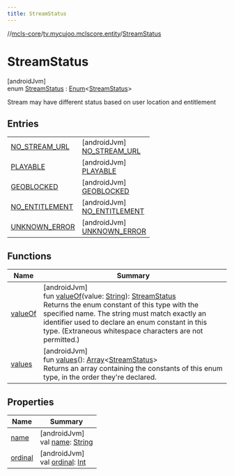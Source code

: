 ```yaml
---
title: StreamStatus
---
```

//[mcls-core](../../../index.html)/[tv.mycujoo.mclscore.entity](../index.html)/[StreamStatus](index.html)



# StreamStatus



[androidJvm]\
enum [StreamStatus](index.html) : [Enum](https://kotlinlang.org/api/latest/jvm/stdlib/kotlin/-enum/index.html)&lt;[StreamStatus](index.html)&gt; 

Stream may have different status based on user location and entitlement



## Entries


| | |
|---|---|
| [NO_STREAM_URL](-n-o_-s-t-r-e-a-m_-u-r-l/index.html) | [androidJvm]<br>[NO_STREAM_URL](-n-o_-s-t-r-e-a-m_-u-r-l/index.html) |
| [PLAYABLE](-p-l-a-y-a-b-l-e/index.html) | [androidJvm]<br>[PLAYABLE](-p-l-a-y-a-b-l-e/index.html) |
| [GEOBLOCKED](-g-e-o-b-l-o-c-k-e-d/index.html) | [androidJvm]<br>[GEOBLOCKED](-g-e-o-b-l-o-c-k-e-d/index.html) |
| [NO_ENTITLEMENT](-n-o_-e-n-t-i-t-l-e-m-e-n-t/index.html) | [androidJvm]<br>[NO_ENTITLEMENT](-n-o_-e-n-t-i-t-l-e-m-e-n-t/index.html) |
| [UNKNOWN_ERROR](-u-n-k-n-o-w-n_-e-r-r-o-r/index.html) | [androidJvm]<br>[UNKNOWN_ERROR](-u-n-k-n-o-w-n_-e-r-r-o-r/index.html) |


## Functions


| Name | Summary |
|---|---|
| [valueOf](value-of.html) | [androidJvm]<br>fun [valueOf](value-of.html)(value: [String](https://kotlinlang.org/api/latest/jvm/stdlib/kotlin/-string/index.html)): [StreamStatus](index.html)<br>Returns the enum constant of this type with the specified name. The string must match exactly an identifier used to declare an enum constant in this type. (Extraneous whitespace characters are not permitted.) |
| [values](values.html) | [androidJvm]<br>fun [values](values.html)(): [Array](https://kotlinlang.org/api/latest/jvm/stdlib/kotlin/-array/index.html)&lt;[StreamStatus](index.html)&gt;<br>Returns an array containing the constants of this enum type, in the order they're declared. |


## Properties


| Name | Summary |
|---|---|
| [name](../../tv.mycujoo.mclscore.logger/-message-level/-e-r-r-o-r/index.html#-372974862%2FProperties%2F-1646817299) | [androidJvm]<br>val [name](../../tv.mycujoo.mclscore.logger/-message-level/-e-r-r-o-r/index.html#-372974862%2FProperties%2F-1646817299): [String](https://kotlinlang.org/api/latest/jvm/stdlib/kotlin/-string/index.html) |
| [ordinal](../../tv.mycujoo.mclscore.logger/-message-level/-e-r-r-o-r/index.html#-739389684%2FProperties%2F-1646817299) | [androidJvm]<br>val [ordinal](../../tv.mycujoo.mclscore.logger/-message-level/-e-r-r-o-r/index.html#-739389684%2FProperties%2F-1646817299): [Int](https://kotlinlang.org/api/latest/jvm/stdlib/kotlin/-int/index.html) |

